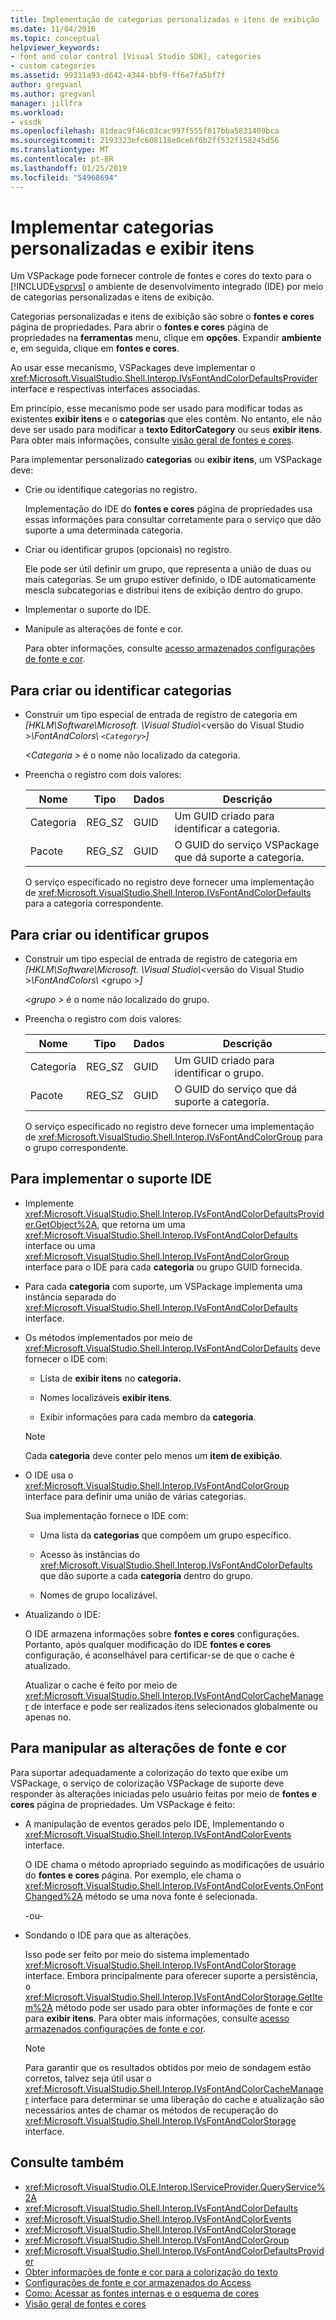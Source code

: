 ```yaml
---
title: Implementação de categorias personalizadas e itens de exibição | Microsoft Docs
ms.date: 11/04/2016
ms.topic: conceptual
helpviewer_keywords:
- font and color control [Visual Studio SDK], categories
- custom categories
ms.assetid: 99311a93-d642-4344-bbf9-ff6e7fa5bf7f
author: gregvanl
ms.author: gregvanl
manager: jillfra
ms.workload:
- vssdk
ms.openlocfilehash: 81deac9f46c03cac997f555f817bba5831409bca
ms.sourcegitcommit: 2193323efc608118e0ce6f6b2ff532f158245d56
ms.translationtype: MT
ms.contentlocale: pt-BR
ms.lasthandoff: 01/25/2019
ms.locfileid: "54968694"
---
```

# <a name="implement-custom-categories-and-display-items"></a>Implementar categorias personalizadas e exibir itens
Um VSPackage pode fornecer controle de fontes e cores do texto para o [!INCLUDE[vsprvs](../code-quality/includes/vsprvs_md.md)] o ambiente de desenvolvimento integrado (IDE) por meio de categorias personalizadas e itens de exibição.

 Categorias personalizadas e itens de exibição são sobre o **fontes e cores** página de propriedades. Para abrir o **fontes e cores** página de propriedades na **ferramentas** menu, clique em **opções**. Expandir **ambiente** e, em seguida, clique em **fontes e cores**.

 Ao usar esse mecanismo, VSPackages deve implementar o <xref:Microsoft.VisualStudio.Shell.Interop.IVsFontAndColorDefaultsProvider> interface e respectivas interfaces associadas.

 Em princípio, esse mecanismo pode ser usado para modificar todas as existentes **exibir itens** e o **categorias** que eles contêm. No entanto, ele não deve ser usado para modificar a **texto EditorCategory** ou seus **exibir itens**. Para obter mais informações, consulte [visão geral de fontes e cores](../extensibility/font-and-color-overview.md).

 Para implementar personalizado **categorias** ou **exibir itens**, um VSPackage deve:

- Crie ou identifique categorias no registro.

   Implementação do IDE do **fontes e cores** página de propriedades usa essas informações para consultar corretamente para o serviço que dão suporte a uma determinada categoria.

- Criar ou identificar grupos (opcionais) no registro.

   Ele pode ser útil definir um grupo, que representa a união de duas ou mais categorias. Se um grupo estiver definido, o IDE automaticamente mescla subcategorias e distribui itens de exibição dentro do grupo.

- Implementar o suporte do IDE.

- Manipule as alterações de fonte e cor.

  Para obter informações, consulte [acesso armazenados configurações de fonte e cor](../extensibility/accessing-stored-font-and-color-settings.md).

## <a name="to-create-or-identify-categories"></a>Para criar ou identificar categorias

- Construir um tipo especial de entrada de registro de categoria em *[HKLM\Software\Microsoft. \Visual Studio\\*\<versão do Visual Studio >*\FontAndColors\\ `<Category>`]*

   *\<Categoria >* é o nome não localizado da categoria.

- Preencha o registro com dois valores:

  |Nome|Tipo|Dados|Descrição|
  |----------|----------|----------|-----------------|
  |Categoria|REG_SZ|GUID|Um GUID criado para identificar a categoria.|
  |Pacote|REG_SZ|GUID|O GUID do serviço VSPackage que dá suporte a categoria.|

  O serviço especificado no registro deve fornecer uma implementação de <xref:Microsoft.VisualStudio.Shell.Interop.IVsFontAndColorDefaults> para a categoria correspondente.

## <a name="to-create-or-identify-groups"></a>Para criar ou identificar grupos

- Construir um tipo especial de entrada de registro de categoria em *[HKLM\Software\Microsoft. \Visual Studio\\*\<versão do Visual Studio >*\FontAndColors\\*  \<grupo >*]*

   *\<grupo >* é o nome não localizado do grupo.

- Preencha o registro com dois valores:

  |Nome|Tipo|Dados|Descrição|
  |----------|----------|----------|-----------------|
  |Categoria|REG_SZ|GUID|Um GUID criado para identificar o grupo.|
  |Pacote|REG_SZ|GUID|O GUID do serviço que dá suporte a categoria.|

  O serviço especificado no registro deve fornecer uma implementação de <xref:Microsoft.VisualStudio.Shell.Interop.IVsFontAndColorGroup> para o grupo correspondente.

## <a name="to-implement-ide-support"></a>Para implementar o suporte IDE

- Implemente <xref:Microsoft.VisualStudio.Shell.Interop.IVsFontAndColorDefaultsProvider.GetObject%2A>, que retorna um uma <xref:Microsoft.VisualStudio.Shell.Interop.IVsFontAndColorDefaults> interface ou uma <xref:Microsoft.VisualStudio.Shell.Interop.IVsFontAndColorGroup> interface para o IDE para cada **categoria** ou grupo GUID fornecida.

- Para cada **categoria** com suporte, um VSPackage implementa uma instância separada do <xref:Microsoft.VisualStudio.Shell.Interop.IVsFontAndColorDefaults> interface.

- Os métodos implementados por meio de <xref:Microsoft.VisualStudio.Shell.Interop.IVsFontAndColorDefaults> deve fornecer o IDE com:

  -   Lista de **exibir itens** no **categoria.**

  -   Nomes localizáveis **exibir itens**.

  -   Exibir informações para cada membro da **categoria**.

  > [!NOTE]
  >  Cada **categoria** deve conter pelo menos um **item de exibição**.

- O IDE usa o <xref:Microsoft.VisualStudio.Shell.Interop.IVsFontAndColorGroup> interface para definir uma união de várias categorias.

   Sua implementação fornece o IDE com:

  -   Uma lista da **categorias** que compõem um grupo específico.

  -   Acesso às instâncias do <xref:Microsoft.VisualStudio.Shell.Interop.IVsFontAndColorDefaults> que dão suporte a cada **categoria** dentro do grupo.

  -   Nomes de grupo localizável.

- Atualizando o IDE:

   O IDE armazena informações sobre **fontes e cores** configurações. Portanto, após qualquer modificação do IDE **fontes e cores** configuração, é aconselhável para certificar-se de que o cache é atualizado.

  Atualizar o cache é feito por meio de <xref:Microsoft.VisualStudio.Shell.Interop.IVsFontAndColorCacheManager> de interface e pode ser realizados itens selecionados globalmente ou apenas no.

## <a name="to-handle-font-and-color-changes"></a>Para manipular as alterações de fonte e cor
 Para suportar adequadamente a colorização do texto que exibe um VSPackage, o serviço de colorização VSPackage de suporte deve responder às alterações iniciadas pelo usuário feitas por meio de **fontes e cores** página de propriedades. Um VSPackage é feito:

-   A manipulação de eventos gerados pelo IDE, Implementando o <xref:Microsoft.VisualStudio.Shell.Interop.IVsFontAndColorEvents> interface.

     O IDE chama o método apropriado seguindo as modificações de usuário do **fontes e cores** página. Por exemplo, ele chama o <xref:Microsoft.VisualStudio.Shell.Interop.IVsFontAndColorEvents.OnFontChanged%2A> método se uma nova fonte é selecionada.

     -ou-

-   Sondando o IDE para que as alterações.

     Isso pode ser feito por meio do sistema implementado <xref:Microsoft.VisualStudio.Shell.Interop.IVsFontAndColorStorage> interface. Embora principalmente para oferecer suporte a persistência, o <xref:Microsoft.VisualStudio.Shell.Interop.IVsFontAndColorStorage.GetItem%2A> método pode ser usado para obter informações de fonte e cor para **exibir itens**. Para obter mais informações, consulte [acesso armazenados configurações de fonte e cor](../extensibility/accessing-stored-font-and-color-settings.md).

    > [!NOTE]
    >  Para garantir que os resultados obtidos por meio de sondagem estão corretos, talvez seja útil usar o <xref:Microsoft.VisualStudio.Shell.Interop.IVsFontAndColorCacheManager> interface para determinar se uma liberação do cache e atualização são necessários antes de chamar os métodos de recuperação do <xref:Microsoft.VisualStudio.Shell.Interop.IVsFontAndColorStorage> interface.

## <a name="see-also"></a>Consulte também

- <xref:Microsoft.VisualStudio.OLE.Interop.IServiceProvider.QueryService%2A>
- <xref:Microsoft.VisualStudio.Shell.Interop.IVsFontAndColorDefaults>
- <xref:Microsoft.VisualStudio.Shell.Interop.IVsFontAndColorEvents>
- <xref:Microsoft.VisualStudio.Shell.Interop.IVsFontAndColorStorage>
- <xref:Microsoft.VisualStudio.Shell.Interop.IVsFontAndColorGroup>
- <xref:Microsoft.VisualStudio.Shell.Interop.IVsFontAndColorDefaultsProvider>
- [Obter informações de fonte e cor para a colorização do texto](../extensibility/getting-font-and-color-information-for-text-colorization.md)
- [Configurações de fonte e cor armazenados do Access](../extensibility/accessing-stored-font-and-color-settings.md)
- [Como: Acessar as fontes internas e o esquema de cores](../extensibility/how-to-access-the-built-in-fonts-and-color-scheme.md)
- [Visão geral de fontes e cores](../extensibility/font-and-color-overview.md)